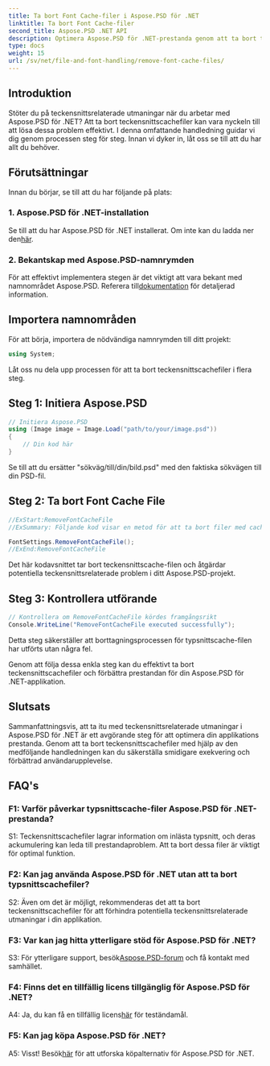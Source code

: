 ```yaml
---
title: Ta bort Font Cache-filer i Aspose.PSD för .NET
linktitle: Ta bort Font Cache-filer
second_title: Aspose.PSD .NET API
description: Optimera Aspose.PSD för .NET-prestanda genom att ta bort teckensnittscachefiler. Följ vår steg-för-steg-guide för smidigt utförande.
type: docs
weight: 15
url: /sv/net/file-and-font-handling/remove-font-cache-files/
---
```

## Introduktion

Stöter du på teckensnittsrelaterade utmaningar när du arbetar med Aspose.PSD för .NET? Att ta bort teckensnittscachefiler kan vara nyckeln till att lösa dessa problem effektivt. I denna omfattande handledning guidar vi dig genom processen steg för steg. Innan vi dyker in, låt oss se till att du har allt du behöver.

## Förutsättningar

Innan du börjar, se till att du har följande på plats:

### 1. Aspose.PSD för .NET-installation

 Se till att du har Aspose.PSD för .NET installerat. Om inte kan du ladda ner den[här](https://releases.aspose.com/psd/net/).

### 2. Bekantskap med Aspose.PSD-namnrymden

 För att effektivt implementera stegen är det viktigt att vara bekant med namnområdet Aspose.PSD. Referera till[dokumentation](https://reference.aspose.com/psd/net/) för detaljerad information.

## Importera namnområden

För att börja, importera de nödvändiga namnrymden till ditt projekt:

```csharp
using System;
```

Låt oss nu dela upp processen för att ta bort teckensnittscachefiler i flera steg.

## Steg 1: Initiera Aspose.PSD

```csharp
// Initiera Aspose.PSD
using (Image image = Image.Load("path/to/your/image.psd"))
{
    // Din kod här
}
```

Se till att du ersätter "sökväg/till/din/bild.psd" med den faktiska sökvägen till din PSD-fil.

## Steg 2: Ta bort Font Cache File

```csharp
//ExStart:RemoveFontCacheFile
//ExSummary: Följande kod visar en metod för att ta bort filer med cachen för inlästa typsnitt.

FontSettings.RemoveFontCacheFile();
//ExEnd:RemoveFontCacheFile
```

Det här kodavsnittet tar bort teckensnittscache-filen och åtgärdar potentiella teckensnittsrelaterade problem i ditt Aspose.PSD-projekt.

## Steg 3: Kontrollera utförande

```csharp
// Kontrollera om RemoveFontCacheFile kördes framgångsrikt
Console.WriteLine("RemoveFontCacheFile executed successfully");
```

Detta steg säkerställer att borttagningsprocessen för typsnittscache-filen har utförts utan några fel.

Genom att följa dessa enkla steg kan du effektivt ta bort teckensnittscachefiler och förbättra prestandan för din Aspose.PSD för .NET-applikation.

## Slutsats

Sammanfattningsvis, att ta itu med teckensnittsrelaterade utmaningar i Aspose.PSD för .NET är ett avgörande steg för att optimera din applikations prestanda. Genom att ta bort teckensnittscachefiler med hjälp av den medföljande handledningen kan du säkerställa smidigare exekvering och förbättrad användarupplevelse.

## FAQ's

### F1: Varför påverkar typsnittscache-filer Aspose.PSD för .NET-prestanda?

S1: Teckensnittscachefiler lagrar information om inlästa typsnitt, och deras ackumulering kan leda till prestandaproblem. Att ta bort dessa filer är viktigt för optimal funktion.

### F2: Kan jag använda Aspose.PSD för .NET utan att ta bort typsnittscachefiler?

S2: Även om det är möjligt, rekommenderas det att ta bort teckensnittscachefiler för att förhindra potentiella teckensnittsrelaterade utmaningar i din applikation.

### F3: Var kan jag hitta ytterligare stöd för Aspose.PSD för .NET?

 S3: För ytterligare support, besök[Aspose.PSD-forum](https://forum.aspose.com/c/psd/34) och få kontakt med samhället.

### F4: Finns det en tillfällig licens tillgänglig för Aspose.PSD för .NET?

 A4: Ja, du kan få en tillfällig licens[här](https://purchase.aspose.com/temporary-license/) för teständamål.

### F5: Kan jag köpa Aspose.PSD för .NET?

 A5: Visst! Besök[här](https://purchase.aspose.com/buy) för att utforska köpalternativ för Aspose.PSD för .NET.